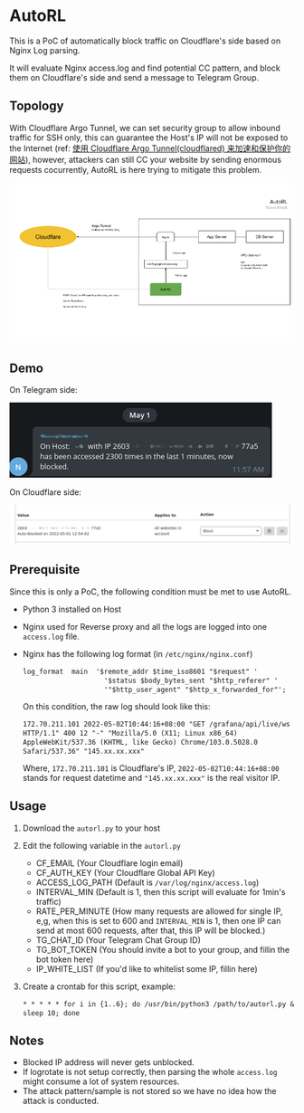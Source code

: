 # AutoRL

This is a PoC of automatically block traffic on Cloudflare's side based on Nginx Log parsing.

It will evaluate Nginx access.log and find potential CC pattern, and block them on Cloudflare's side and send a message to Telegram Group.

## Topology

With Cloudflare Argo Tunnel, we can set security group to allow inbound traffic for SSH only, this can guarantee the Host's IP will not be exposed to the Internet (ref: [使用 Cloudflare Argo Tunnel(cloudflared) 来加速和保护你的网站](https://nova.moe/accelerate-and-secure-with-cloudflared/)), however, attackers can still CC your website by sending enormous requests cocurrently, AutoRL is here trying to mitigate this problem.

![](./AutoRL.png)

## Demo

On Telegram side:

![](./demo.png)

On Cloudflare side:

![](./demo-cf.png)


## Prerequisite

Since this is only a PoC, the following condition must be met to use AutoRL.

* Python 3 installed on Host
* Nginx used for Reverse proxy and all the logs are logged into one `access.log` file.
* Nginx has the following log format (in `/etc/nginx/nginx.conf`)

    ```
    log_format  main  '$remote_addr $time_iso8601 "$request" '
                        '$status $body_bytes_sent "$http_referer" '
                        '"$http_user_agent" "$http_x_forwarded_for"';
    ```
    On this condition, the raw log should look like this:
    ```
    172.70.211.101 2022-05-02T10:44:16+08:00 "GET /grafana/api/live/ws HTTP/1.1" 400 12 "-" "Mozilla/5.0 (X11; Linux x86_64) AppleWebKit/537.36 (KHTML, like Gecko) Chrome/103.0.5028.0 Safari/537.36" "145.xx.xx.xxx"
    ```
    Where, `172.70.211.101` is Cloudflare's IP, `2022-05-02T10:44:16+08:00` stands for request datetime and `"145.xx.xx.xxx"` is the real visitor IP.


## Usage

1. Download the `autorl.py` to your host
2. Edit the following variable in the `autorl.py`

    * CF_EMAIL (Your Cloudflare login email)
    * CF_AUTH_KEY (Your Cloudflare Global API Key)
    * ACCESS_LOG_PATH (Default is `/var/log/nginx/access.log`)
    * INTERVAL_MIN (Default is 1, then this script will evaluate for 1min's traffic)
    * RATE_PER_MINUTE (How many requests are allowed for single IP, e,g, when this is set to 600 and `INTERVAL_MIN` is 1, then one IP can send at most 600 requests, after that, this IP will be blocked.)
    * TG_CHAT_ID (Your Telegram Chat Group ID)
    * TG_BOT_TOKEN (You should invite a bot to your group, and fillin the bot token here)
    * IP_WHITE_LIST (If you'd like to whitelist some IP, fillin here)
3. Create a crontab for this script, example:
    ```
    * * * * * for i in {1..6}; do /usr/bin/python3 /path/to/autorl.py & sleep 10; done
    ```

## Notes

* Blocked IP address will never gets unblocked.
* If logrotate is not setup correctly, then parsing the whole `access.log` might consume a lot of system resources.
* The attack pattern/sample is not stored so we have no idea how the attack is conducted.